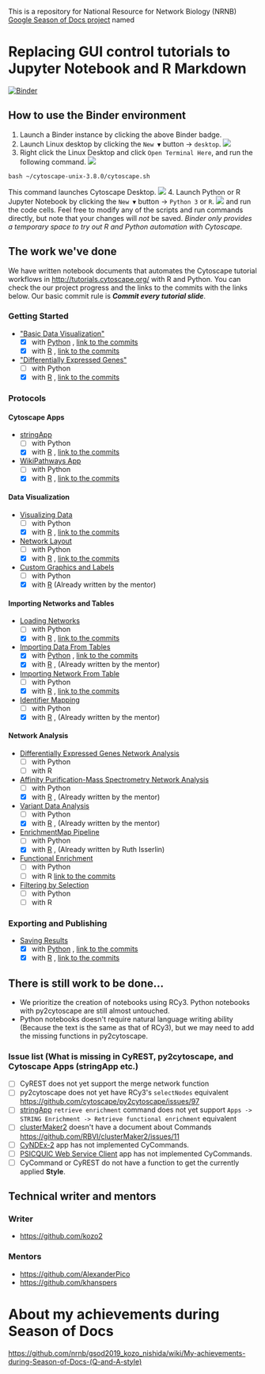 This is a repository for National Resource for Network Biology (NRNB) [Google Season of Docs project](https://developers.google.com/season-of-docs/docs/participants) named

# Replacing GUI control tutorials to Jupyter Notebook and R Markdown

<!--
[![CircleCI](https://circleci.com/gh/nrnb/gsod2019_kozo_nishida/tree/master.svg?style=svg)](https://circleci.com/gh/nrnb/gsod2019_kozo_nishida/tree/master)
[![Binder](https://mybinder.org/badge_logo.svg)](https://mybinder.org/v2/gh/nrnb/gsod2019_kozo_nishida/master?urlpath=rstudio) (for R)
[![Binder](https://mybinder.org/badge_logo.svg)](https://mybinder.org/v2/gh/nrnb/gsod2019_kozo_nishida/master?urlpath=lab/tree) (for Python)
-->
[![Binder](https://mybinder.org/badge_logo.svg)](https://mybinder.org/v2/gh/nrnb/gsod2019_kozo_nishida/master)

## How to use the Binder environment
1. Launch a Binder instance by clicking the above Binder badge.
2. Launch Linux desktop by clicking the `New ▼` button -> `desktop`. ![](https://github.com/nrnb/gsod2019_kozo_nishida/raw/master/images/binder_start_xfce4.jpg)
3. Right click the Linux Desktop and click `Open Terminal Here`, and run the following command. ![](https://github.com/nrnb/gsod2019_kozo_nishida/raw/master/images/right_click_start_terminal.png) 
  ```
  bash ~/cytoscape-unix-3.8.0/cytoscape.sh
  ```
  This command launches Cytoscape Desktop. ![](https://github.com/nrnb/gsod2019_kozo_nishida/raw/master/images/binder_starting_cytoscape_inXFCE4.jpg)
4. Launch Python or R Jupyter Notebook by clicking the `New ▼` button -> `Python 3` or `R`. ![](https://github.com/nrnb/gsod2019_kozo_nishida/raw/master/images/binder_start_pythonR.jpg) and run the code cells. Feel free to modify any of the scripts and run commands directly, but note that your changes will *not* be saved. *Binder only provides a temporary space to try out R and Python automation with Cytoscape.*

## The work we've done
We have written notebook documents that automates the Cytoscape tutorial workflows in http://tutorials.cytoscape.org/ with R and Python.
You can check the our project progress and the links to the commits with the links below.
Our basic commit rule is _**Commit every tutorial slide**_.

### Getting Started

- ["Basic Data Visualization"](https://cytoscape.org/cytoscape-tutorials/protocols/basic-data-visualization)
  - [x] with [Python](https://nbviewer.jupyter.org/github/nrnb/gsod2019_kozo_nishida/blob/master/ipynb/Python/basic-data-visualization.ipynb) , [link to the commits](https://github.com/nrnb/gsod2019_kozo_nishida/issues/19)
  - [x] with [R](https://nrnb.org/gsod2019_kozo_nishida/html_documents/Rmd/basic-data-visualization.html) , [link to the commits](https://github.com/nrnb/gsod2019_kozo_nishida/issues/11)
- ["Differentially Expressed Genes"](https://cytoscape.org/cytoscape-tutorials/protocols/differentially-expressed-genes)
  - [ ] with Python
  - [x] with [R](https://nrnb.org/gsod2019_kozo_nishida/html_documents/Rmd/differentially-expressed-genes) , [link to the commits](https://github.com/nrnb/gsod2019_kozo_nishida/issues/7)

### Protocols

#### Cytoscape Apps

- [stringApp](https://cytoscape.github.io/cytoscape-tutorials/protocols/stringApp)
  - [ ] with Python
  - [x] with [R](https://nrnb.org/gsod2019_kozo_nishida/html_documents/Rmd/stringApp.html) , [link to the commits](https://github.com/nrnb/gsod2019_kozo_nishida/issues/8)
- [WikiPathways App](https://cytoscape.github.io/cytoscape-tutorials/protocols/wikipathways-app)
  - [ ] with Python
  - [x] with [R](https://nrnb.org/gsod2019_kozo_nishida/html_documents/Rmd/wikipathways-app.html) , [link to the commits](https://github.com/nrnb/gsod2019_kozo_nishida/issues/10)

#### Data Visualization

- [Visualizing Data](https://cytoscape.github.io/cytoscape-tutorials/protocols/mapping-data)
  - [ ] with Python
  - [x] with [R](https://nrnb.org/gsod2019_kozo_nishida/html_documents/Rmd/mapping-data.html) , [link to the commits](https://github.com/nrnb/gsod2019_kozo_nishida/issues/12)
- [Network Layout](https://cytoscape.github.io/cytoscape-tutorials/protocols/network-layout)
  - [ ] with Python
  - [x] with [R](https://nrnb.org/gsod2019_kozo_nishida/html_documents/Rmd/network-layout.html) , [link to the commits](https://github.com/nrnb/gsod2019_kozo_nishida/issues/13)
- [Custom Graphics and Labels](https://cytoscape.github.io/cytoscape-tutorials/protocols/custom-enhanced-graphics-style)
  - [ ] with Python
  - [x] with [R](http://cytoscape.org/cytoscape-automation/for-scripters/R/notebooks/Custom-Graphics.nb.html) (Already written by the mentor)

#### Importing Networks and Tables

- [Loading Networks](https://cytoscape.github.io/cytoscape-tutorials/protocols/loading-networks)
  - [ ] with Python
  - [x] with [R](https://nrnb.org/gsod2019_kozo_nishida/html_documents/Rmd/loading-networks.html) , [link to the commits](https://github.com/nrnb/gsod2019_kozo_nishida/issues/15)
- [Importing Data From Tables](https://cytoscape.github.io/cytoscape-tutorials/protocols/importing-data-from-tables)
  - [x] with [Python](./ipynb/Python/Importing_data.ipynb) , [link to the commits](https://github.com/nrnb/gsod2019_kozo_nishida/issues/24)
  - [x] with [R](http://cytoscape.org/cytoscape-automation/for-scripters/R/notebooks/Importing-data.nb.html) , (Already written by the mentor)
- [Importing Network From Table](https://cytoscape.org/cytoscape-tutorials/protocols/importing-network-from-table)
  - [ ] with Python
  - [x] with [R](http://rpubs.com/kozo2/565297) , [link to the commits](https://github.com/nrnb/gsod2019_kozo_nishida/issues/17)
- [Identifier Mapping](https://cytoscape.org/cytoscape-tutorials/protocols/identifier-mapping)
  - [ ] with Python
  - [x] with [R](http://cytoscape.org/cytoscape-automation/for-scripters/R/notebooks/Identifier-mapping.nb.html) , (Already written by the mentor)

#### Network Analysis

- [Differentially Expressed Genes Network Analysis](https://cytoscape.org/cytoscape-tutorials/protocols/differentially-expressed-genes)
  - [ ] with Python
  - [ ] with R
- [Affinity Purification-Mass Spectrometry Network Analysis](https://cytoscape.org/cytoscape-tutorials/protocols/AP-MS-network-analysis)
  - [ ] with Python
  - [x] with [R](http://cytoscape.org/cytoscape-automation/for-scripters/R/notebooks/AP-MS-network-analysis.nb.html) , (Already written by the mentor)
- [Variant Data Analysis](https://cytoscape.org/cytoscape-tutorials/protocols/variant-data-analysis)
  - [ ] with Python
  - [x] with [R](http://cytoscape.org/cytoscape-automation/for-scripters/R/notebooks/Cancer-networks-and-data.nb.html) , (Already written by the mentor)
- [EnrichmentMap Pipeline](https://cytoscape.github.io/cytoscape-tutorials/protocols/enrichmentmap-pipeline)
  - [ ] with Python
  - [x] with [R](https://baderlab.github.io/Cytoscape_workflows/EnrichmentMapPipeline/index.html) , (Already written by Ruth Isserlin)
- [Functional Enrichment](https://cytoscape.github.io/cytoscape-tutorials/protocols/functional-enrichment)
  - [ ] with Python
  - [ ] with R [link to the commits](https://github.com/nrnb/gsod2019_kozo_nishida/issues/6)
- [Filtering by Selection](https://cytoscape.github.io/cytoscape-tutorials/protocols/filtering-by-selection)
  - [ ] with Python
  - [ ] with R

### Exporting and Publishing

- [Saving Results](https://cytoscape.github.io/cytoscape-tutorials/protocols/saving-results)
  - [x] with [Python](https://github.com/nrnb/gsod2019_kozo_nishida/blob/master/ipynb/Python/saving_results.ipynb) , [link to the commits](https://github.com/nrnb/gsod2019_kozo_nishida/issues/23)
  - [x] with [R](http://nrnb.org/gsod2019_kozo_nishida/html_documents/Rmd/saving-results.html) , [link to the commits](https://github.com/nrnb/gsod2019_kozo_nishida/issues/9)

## There is still work to be done...

- We prioritize the creation of notebooks using RCy3. Python notebooks with py2cytoscape are still almost untouched.
- Python notebooks doesn't require natural language writing ability (Because the text is the same as that of RCy3), but we may need to add the missing functions in py2cytoscape.

### Issue list (What is missing in CyREST, py2cytoscape, and Cytoscape Apps (stringApp etc.)

- [ ] CyREST does not yet support the merge network function
- [ ] py2cytoscape does not yet have RCy3's `selectNodes` equivalent https://github.com/cytoscape/py2cytoscape/issues/97
- [ ] [stringApp](http://apps.cytoscape.org/apps/stringapp) `retrieve enrichment` command does not yet support `Apps -> STRING Enrichment -> Retrieve functional enrichment` equivalent
- [ ] [clusterMaker2](http://apps.cytoscape.org/apps/clustermaker2) doesn't have a document about Commands https://github.com/RBVI/clusterMaker2/issues/11
- [ ] [CyNDEx-2](http://apps.cytoscape.org/apps/cyndex2) app has not implemented CyCommands.
- [ ] [PSICQUIC Web Service Client](https://apps.cytoscape.org/apps/psicquicwebserviceclient) app has not implemented CyCommands.
- [ ] CyCommand or CyREST do not have a function to get the currently applied **Style**.

## Technical writer and mentors
### Writer
- https://github.com/kozo2
### Mentors
- https://github.com/AlexanderPico
- https://github.com/khanspers

# About my achievements during Season of Docs

https://github.com/nrnb/gsod2019_kozo_nishida/wiki/My-achievements-during-Season-of-Docs-(Q-and-A-style)
